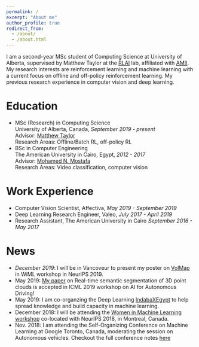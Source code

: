 ```yaml
---
permalink: /
excerpt: "About me"
author_profile: true
redirect_from:
  - /about/
  - /about.html
---
```

I am a second-year MSc student of Computing Science at University of Alberta, supervised by Matthew Taylor at the [RLAI](http://rlai.ualberta.ca/) lab, affiliated with [AMII](https://www.amii.ca/). My research interests are reinforcement learning and machine learning with a current focus on offline and off-policy reinforcement learning. My previous research experience in computer vision and deep learning.

Education
======
* MSc (Research) in Computing Science  
University of Alberta, Canada, <em>September 2019 - present</em>  
Advisor: [Matthew Taylor](https://eecs.wsu.edu/~taylorm/)  
Research Areas: Offline/Batch RL, off-policy RL   
* BSc in Computer Engineering  
The American University in Cairo, Egypt, <em>2012 - 2017</em>  
Advisor: [Mohamed N. Mostafa](https://www.aucegypt.edu/fac/mohamedmoustafa)  
Research Areas: Video classification, computer vision  

Work Experience
======
* Computer Vision Scientist, Affectiva,  <em>May 2019 - September 2019</em>
* Deep Learning Research Engineer, Valeo,   <em>July 2017 - April 2019</em>
* Research Assistant, The American University in Cairo   <em>September 2016 - May 2017</em>

News
======
- <em>December 2019</em>: I will be in Vancoveur to present my poster on [VolMap](https://arxiv.org/pdf/1906.11873.pdf) in WiML workshop in NeurIPS 2019.
- May 2019: [My paper](https://arxiv.org/pdf/1906.11873.pdf) on Real-time semantic segmentation of 3D point clouds is accepted in ICML 2019 workshop on AI for Autonomous Driving!
- May 2019: I am co-organzing the Deep Learning [IndabaXEgypt](https://sites.google.com/view/indabaxegypt) to help spread knowledge and build capacity in machine learning.
- December 2018: I will be attending the [Women in Machine Learning workshop](https://wimlworkshop.org/2018/) co-located with NeurIPS 2018, in Montreal, Canada.
- Nov. 2018: I am attending the Self-Organizing Conference on Machine Learning at Google Toronto, Canada, moderating the session on Autonomous vehicles. Checkout the full conference notes [here](https://gloriameltemiatay.github.io/SOCML2018/Report.pdf)

